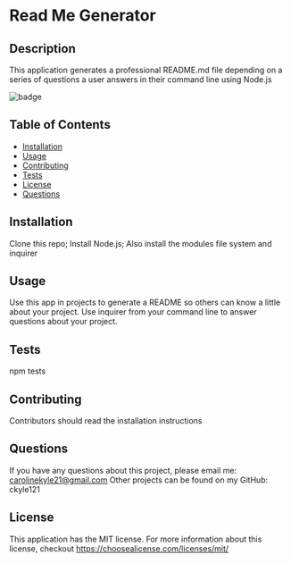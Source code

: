 # Read Me Generator

  ## Description 
  This application generates a professional README.md file depending on a series of questions a user answers in their command line using Node.js

  ![badge](https://img.shields.io/badge/license-MITLicense-blue)

  ## Table of Contents
  * [Installation](#installation)
  * [Usage](#usage)
  * [Contributing](#contributing)
  * [Tests](#tests)
  * [License](#license)
  * [Questions](#questions)

  ## Installation 
  Clone this repo; Install Node.js; Also install the modules file system and inquirer

  ## Usage
  Use this app in projects to generate a README so others can know a little about your project. Use inquirer from your command line to answer questions about your project.

  ## Tests
  npm tests

  ## Contributing 
  Contributors should read the installation instructions

  ## Questions
  If you have any questions about this project, please email me: carolinekyle21@gmail.com
  Other projects can be found on my GitHub: ckyle121

  
  ## License
  This application has the MIT license.
  For more information about this license, checkout https://choosealicense.com/licenses/mit/
    
